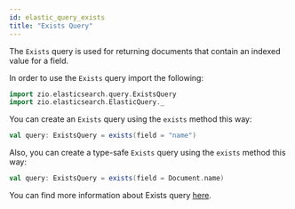```yaml
---
id: elastic_query_exists
title: "Exists Query"
---
```


The `Exists` query is used for returning documents that contain an indexed value for a field.

In order to use the `Exists` query import the following:
```scala
import zio.elasticsearch.query.ExistsQuery
import zio.elasticsearch.ElasticQuery._
```

You can create an `Exists` query using the `exists` method this way:
```scala
val query: ExistsQuery = exists(field = "name")
```

Also, you can create a type-safe `Exists` query using the `exists` method this way:
```scala
val query: ExistsQuery = exists(field = Document.name)
```

You can find more information about Exists query [here](https://www.elastic.co/guide/en/elasticsearch/reference/current/query-dsl-exists-query.html#query-dsl-exists-query).
